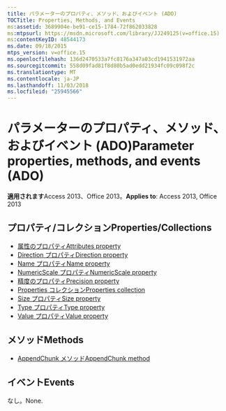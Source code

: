 ```yaml
---
title: パラメーターのプロパティ、メソッド、およびイベント (ADO)
TOCTitle: Properties, Methods, and Events
ms:assetid: 3689904e-be91-ce15-1784-72f862033828
ms:mtpsurl: https://msdn.microsoft.com/library/JJ249125(v=office.15)
ms:contentKeyID: 48544173
ms.date: 09/18/2015
mtps_version: v=office.15
ms.openlocfilehash: 136d2470533a7fc8176a347a03cd1941531972aa
ms.sourcegitcommit: 558d09fad81f8d80b5ad0edd21934fc09c098f2c
ms.translationtype: MT
ms.contentlocale: ja-JP
ms.lasthandoff: 11/03/2018
ms.locfileid: "25945566"
---
```

# <a name="parameter-properties-methods-and-events-ado"></a><span data-ttu-id="861e7-102">パラメーターのプロパティ、メソッド、およびイベント (ADO)</span><span class="sxs-lookup"><span data-stu-id="861e7-102">Parameter properties, methods, and events (ADO)</span></span>

<span data-ttu-id="861e7-103">**適用されます**Access 2013、Office 2013。</span><span class="sxs-lookup"><span data-stu-id="861e7-103">**Applies to**: Access 2013, Office 2013</span></span>

## <a name="propertiescollections"></a><span data-ttu-id="861e7-104">プロパティ/コレクション</span><span class="sxs-lookup"><span data-stu-id="861e7-104">Properties/Collections</span></span>

- [<span data-ttu-id="861e7-105">属性のプロパティ</span><span class="sxs-lookup"><span data-stu-id="861e7-105">Attributes property</span></span>](attributes-property-ado.md)
- [<span data-ttu-id="861e7-106">Direction プロパティ</span><span class="sxs-lookup"><span data-stu-id="861e7-106">Direction property</span></span>](direction-property-ado.md)
- [<span data-ttu-id="861e7-107">Name プロパティ</span><span class="sxs-lookup"><span data-stu-id="861e7-107">Name property</span></span>](name-property-ado.md)
- [<span data-ttu-id="861e7-108">NumericScale プロパティ</span><span class="sxs-lookup"><span data-stu-id="861e7-108">NumericScale property</span></span>](numericscale-property-ado.md)
- [<span data-ttu-id="861e7-109">精度のプロパティ</span><span class="sxs-lookup"><span data-stu-id="861e7-109">Precision property</span></span>](precision-property-ado.md)
- [<span data-ttu-id="861e7-110">Properties コレクション</span><span class="sxs-lookup"><span data-stu-id="861e7-110">Properties collection</span></span>](properties-collection-ado.md)
- [<span data-ttu-id="861e7-111">Size プロパティ</span><span class="sxs-lookup"><span data-stu-id="861e7-111">Size property</span></span>](size-property-ado.md)
- [<span data-ttu-id="861e7-112">Type プロパティ</span><span class="sxs-lookup"><span data-stu-id="861e7-112">Type property</span></span>](type-property-ado.md)
- [<span data-ttu-id="861e7-113">Value プロパティ</span><span class="sxs-lookup"><span data-stu-id="861e7-113">Value property</span></span>](value-property-ado.md)


## <a name="methods"></a><span data-ttu-id="861e7-114">メソッド</span><span class="sxs-lookup"><span data-stu-id="861e7-114">Methods</span></span>

- [<span data-ttu-id="861e7-115">AppendChunk メソッド</span><span class="sxs-lookup"><span data-stu-id="861e7-115">AppendChunk method</span></span>](appendchunk-method-ado.md)

## <a name="events"></a><span data-ttu-id="861e7-116">イベント</span><span class="sxs-lookup"><span data-stu-id="861e7-116">Events</span></span>

<span data-ttu-id="861e7-117">なし。</span><span class="sxs-lookup"><span data-stu-id="861e7-117">None.</span></span>

